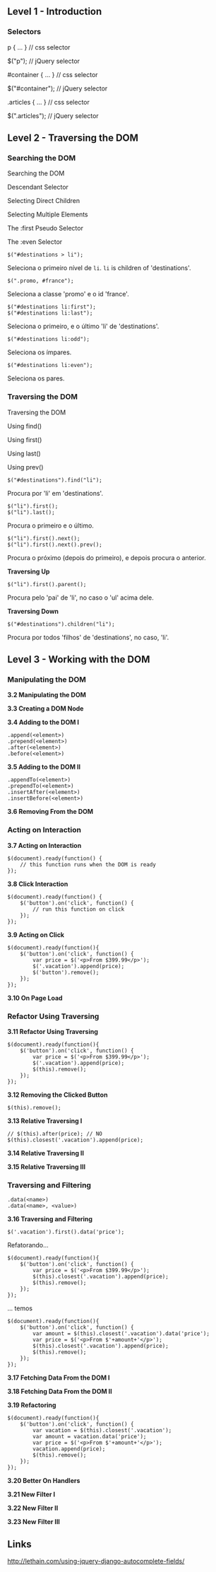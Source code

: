 ## Level 1 - Introduction

### Selectors

p { ... } // css selector

$("p"); // jQuery selector

#container { ... } // css selector

$("#container"); // jQuery selector

.articles { ... } // css selector

$(".articles"); // jQuery selector


## Level 2 - Traversing the DOM

### Searching the DOM

Searching the DOM

Descendant Selector

Selecting Direct Children

Selecting Multiple Elements

The :first Pseudo Selector

The :even Selector
 

	$("#destinations > li");

Seleciona o primeiro nível de `li`. `li` is children of 'destinations'.

	$(".promo, #france");

Seleciona a classe 'promo' e o id 'france'.

	$("#destinations li:first");
	$("#destinations li:last");

Seleciona o primeiro, e o último 'li' de 'destinations'.

	$("#destinations li:odd");

Seleciona os ímpares.

	$("#destinations li:even");

Seleciona os pares.

### Traversing the DOM

Traversing the DOM

Using find()

Using first()

Using last()

Using prev()

	$("#destinations").find("li");

Procura por 'li' em 'destinations'.

	$("li").first();
	$("li").last();

Procura o primeiro e o último.

	$("li").first().next();
	$("li").first().next().prev();

Procura o próximo (depois do primeiro), e depois procura o anterior.

**Traversing Up**

	$("li").first().parent();

Procura pelo 'pai' de 'li', no caso o 'ul' acima dele.

**Traversing Down**

	$("#destinations").children("li");

Procura por todos 'filhos' de 'destinations', no caso, 'li'.


## Level 3 - Working with the DOM

### Manipulating the DOM

**3.2 Manipulating the DOM**



**3.3 Creating a DOM Node**



**3.4 Adding to the DOM I**

	.append(<element>)
	.prepend(<element>)
	.after(<element>)
	.before(<element>)

**3.5 Adding to the DOM II**

	.appendTo(<element>)
	.prependTo(<element>)
	.insertAfter(<element>)
	.insertBefore(<element>)

**3.6 Removing From the DOM**



 
### Acting on Interaction


**3.7 Acting on Interaction**

	$(document).ready(function() {
		// this function runs when the DOM is ready
	});

**3.8 Click Interaction**

	$(document).ready(function() {
		$('button').on('click', function() {
			// run this function on click
		});
	});

**3.9 Acting on Click**

	$(document).ready(function(){
		$('button').on('click', function() {
			var price = $('<p>From $399.99</p>');
			$('.vacation').append(price);
			$('button').remove();
		});
	});

**3.10 On Page Load**



 
### Refactor Using Traversing

**3.11 Refactor Using Traversing**

	$(document).ready(function(){
		$('button').on('click', function() {
			var price = $('<p>From $399.99</p>');
			$('.vacation').append(price);
			$(this).remove();
		});
	});


**3.12 Removing the Clicked Button**

	$(this).remove();


**3.13 Relative Traversing I**

	// $(this).after(price); // NO
	$(this).closest('.vacation').append(price);


**3.14 Relative Traversing II**



**3.15 Relative Traversing III**



 
### Traversing and Filtering

	.data(<name>)
	.data(<name>, <value>)

**3.16 Traversing and Filtering**

	$('.vacation').first().data('price');

Refatorando...

	$(document).ready(function(){
		$('button').on('click', function() {
			var price = $('<p>From $399.99</p>');
			$(this).closest('.vacation').append(price);
			$(this).remove();
		});
	});

... temos

	$(document).ready(function(){
		$('button').on('click', function() {
			var amount = $(this).closest('.vacation').data('price');
			var price = $('<p>From $'+amount+'</p>');
			$(this).closest('.vacation').append(price);
			$(this).remove();
		});
	});


**3.17 Fetching Data From the DOM I**



**3.18 Fetching Data From the DOM II**



**3.19 Refactoring**

	$(document).ready(function(){
		$('button').on('click', function() {
			var vacation = $(this).closest('.vacation');
			var amount = vacation.data('price');
			var price = $('<p>From $'+amount+'</p>');
			vacation.append(price);
			$(this).remove();
		});
	});


**3.20 Better On Handlers**



**3.21 New Filter I**



**3.22 New Filter II**



**3.23 New Filter III**




## Links

http://lethain.com/using-jquery-django-autocomplete-fields/